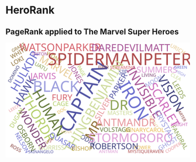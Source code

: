 # HeroRank

## PageRank applied to The Marvel Super Heroes

<img src="https://raw.githubusercontent.com/loutouk/HeroRank/main/HeroRank/report/files/wordcloud.svg">
